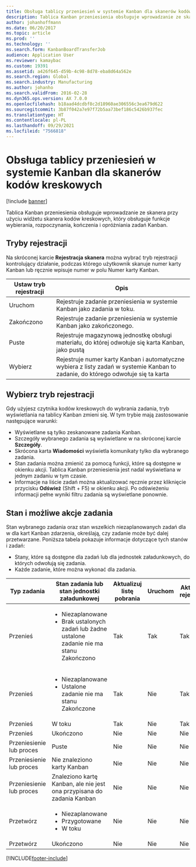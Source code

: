 ```yaml
---
title: Obsługa tablicy przeniesień w systemie Kanban dla skanerów kodów kreskowych
description: Tablica Kanban przeniesienia obsługuje wprowadzanie ze skanera przy użyciu widżetu skanera kodów kreskowych, który obsługuje funkcje wybierania, rozpoczynania, kończenia i opróżniania zadań Kanban.
author: johanhoffmann
ms.date: 06/20/2017
ms.topic: article
ms.prod: ''
ms.technology: ''
ms.search.form: KanbanBoardTransferJob
audience: Application User
ms.reviewer: kamaybac
ms.custom: 19391
ms.assetid: a426f645-d59b-4c98-8d78-eba8d64a562e
ms.search.region: Global
ms.search.industry: Manufacturing
ms.author: johanho
ms.search.validFrom: 2016-02-28
ms.dyn365.ops.version: AX 7.0.0
ms.openlocfilehash: b18aad4dcdbf8c2d18960ae306556c3ea679d622
ms.sourcegitcommit: 3b87f042a7e97f72b5aa73bef186c5426b937fec
ms.translationtype: HT
ms.contentlocale: pl-PL
ms.lasthandoff: 09/29/2021
ms.locfileid: "7566818"
---
```

# <a name="kanban-transfer-board-support-for-bar-code-scanners"></a>Obsługa tablicy przeniesień w systemie Kanban dla skanerów kodów kreskowych

[!include [banner](../includes/banner.md)]

Tablica Kanban przeniesienia obsługuje wprowadzanie ze skanera przy użyciu widżetu skanera kodów kreskowych, który obsługuje funkcje wybierania, rozpoczynania, kończenia i opróżniania zadań Kanban.

## <a name="registration-modes"></a>Tryby rejestracji

Na skróconej karcie **Rejestracja skanera** można wybrać tryb rejestracji kontrolujący działanie, podczas którego użytkownik skanuje numer karty Kanban lub ręcznie wpisuje numer w polu Numer karty Kanban.

| Ustaw tryb rejestracji | Opis                                                                                     |
|-----------------------|-------------------------------------------------------------------------------------------------|
| Uruchom                 | Rejestruje zadanie przeniesienia w systemie Kanban jako zadania w toku.                                                 |
| Zakończono              | Rejestruje zadanie przeniesienia w systemie Kanban jako zakończonego.                                                   |
| Puste                 | Rejestruje magazynową jednostkę obsługi materiału, do której odwołuje się karta Kanban, jako pustą              |
| Wybierz                | Rejestruje numer karty Kanban i automatyczne wybiera z listy zadań w systemie Kanban to zadanie, do którego odwołuje się ta karta |

 
## <a name="registration-mode-select"></a>Wybierz tryb rejestracji

Gdy użyjesz czytnika kodów kreskowych do wybrania zadania, tryb wyświetlania na tablicy Kanban zmieni się. W tym trybie mają zastosowanie następujące warunki:

-   Wyświetlane są tylko zeskanowane zadania Kanban.
-   Szczegóły wybranego zadania są wyświetlane w na skróconej karcie **Szczegóły**.
-   Skrócona karta **Wiadomości** wyświetla komunikaty tylko dla wybranego zadania.
-   Stan zadania można zmienić za pomocą funkcji, które są dostępne w okienku akcji. Tablica Kanban przeniesienia jest nadal wyświetlana w jednym zadaniu w tym czasie.
-   Informacje na liście zadań można aktualizować ręcznie przez kliknięcie przycisku **Odśwież** (Shift + F5) w okienku akcji. Po odświeżeniu informacji pełne wyniki filtru zadania są wyświetlane ponownie.

## <a name="job-status-and-possible-actions"></a>Stan i możliwe akcje zadania
Stan wybranego zadania oraz stan wszelkich niezaplanowanych zadań dla w dla kart Kanban zdarzenia, określają, czy zadanie może być dalej przetwarzane. Poniższa tabela pokazuje informacje dotyczące tych stanów i zadań:
-   Stany, które są dostępne dla zadań lub dla jednostek załadunkowych, do których odwołują się zadania.
-   Każde zadanie, które można wykonać dla zadania.

<table>
<colgroup>
<col width="12%" />
<col width="12%" />
<col width="12%" />
<col width="12%" />
<col width="12%" />
<col width="12%" />
<col width="12%" />
<col width="12%" />
</colgroup>
<thead>
<tr class="header">
<th>Typ zadania</th>
<th>Stan zadania lub stan jednostki załadunkowej</th>
<th>Aktualizuj listę pobrania</th>
<th>Uruchom</th>
<th>Aktualizuj rejestrację</th>
<th>Zakończono</th>
<th>Puste</th>
<th>Utwórz zdarzenia Kanban</th>
</tr>
</thead>
<tbody>
<tr class="odd">
<td>Przenieś</td>
<td><ul>
<li>Niezaplanowane</li>
<li>Brak ustalonych zadań lub żadne ustalone zadanie nie ma stanu Zakończono</li>
</ul></td>
<td>Tak</td>
<td>Tak</td>
<td>Tak</td>
<td>Tak</td>
<td>Nie</td>
<td>Tak</td>
</tr>
<tr class="even">
<td>Przenieś</td>
<td><ul>
<li>Niezaplanowane</li>
<li>Ustalone zadanie nie ma stanu Zakończone</li>
</ul></td>
<td>Tak</td>
<td>Nie</td>
<td>Tak</td>
<td>Nie</td>
<td>Nie</td>
<td>Nie</td>
</tr>
<tr class="odd">
<td>Przenieś</td>
<td>W toku</td>
<td>Tak</td>
<td>Nie</td>
<td>Tak</td>
<td>Tak</td>
<td>Nie</td>
<td>Nie</td>
</tr>
<tr class="even">
<td>Przenieś</td>
<td>Ukończono</td>
<td>Nie</td>
<td>Nie</td>
<td>Nie</td>
<td>Nie</td>
<td>Tak</td>
<td>Nie</td>
</tr>
<tr class="odd">
<td>Przeniesienie lub proces</td>
<td>Puste</td>
<td>Nie</td>
<td>Nie</td>
<td>Nie</td>
<td>Nie</td>
<td>Nie</td>
<td>Nie</td>
</tr>
<tr class="even">
<td>Przeniesienie lub proces</td>
<td>Nie znaleziono karty Kanban</td>
<td>Nie</td>
<td>Nie</td>
<td>Nie</td>
<td>Nie</td>
<td>Nie</td>
<td>Nie</td>
</tr>
<tr class="odd">
<td>Przeniesienie lub proces</td>
<td>Znaleziono kartę Kanban, ale nie jest ona przypisana do zadania Kanban</td>
<td>Nie</td>
<td>Nie</td>
<td>Nie</td>
<td>Nie</td>
<td>Nie</td>
<td>Nie</td>
</tr>
<tr class="even">
<td>Przetwórz</td>
<td><ul>
<li>Niezaplanowane</li>
<li>Przygotowane</li>
<li>W toku</li>
</ul></td>
<td>Nie</td>
<td>Nie</td>
<td>Nie</td>
<td>Nie</td>
<td>Nie</td>
<td>Nie</td>
</tr>
<tr class="odd">
<td>Przetwórz</td>
<td>Ukończono</td>
<td>Nie</td>
<td>Nie</td>
<td>Nie</td>
<td>Nie</td>
<td>Nie</td>
<td>Nie</td>
</tr>
</tbody>
</table>







[!INCLUDE[footer-include](../../includes/footer-banner.md)]